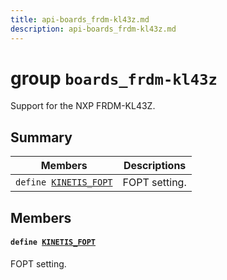```yaml
---
title: api-boards_frdm-kl43z.md
description: api-boards_frdm-kl43z.md
---
```

# group `boards_frdm-kl43z` 

Support for the NXP FRDM-KL43Z.

## Summary

 Members                        | Descriptions                                
--------------------------------|---------------------------------------------
`define `[`KINETIS_FOPT`](#group__boards__frdm-kl43z_1ga8e5e6952196a716e7ba8a9aa0734785d)            | FOPT setting.

## Members

#### `define `[`KINETIS_FOPT`](#group__boards__frdm-kl43z_1ga8e5e6952196a716e7ba8a9aa0734785d) 

FOPT setting.

